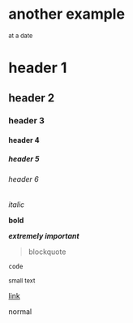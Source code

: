 # another example
<sub>at a date</sub>


# header 1

## header 2

### header 3

#### header 4

##### header 5

###### header 6

_italic_

__bold__

***extremely important***

> blockquote

<code>code</code>

<sub>small text</sub>

<a href="/">link</a>

normal